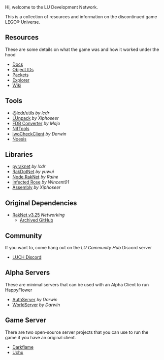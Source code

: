 Hi, welcome to the LU Development Network.

This is a collection of resources and information on the discontinued game LEGO® Universe.

## Resources

These are some details on what the game was and how it worked under the hood

- [Docs](https://docs.lu-dev.net)
- [Object IDs](https://lu-dev.net/objects)
- [Packets](https://lcdruniverse.org/lu_packets/lu_packets)
- [Explorer](https://xiphoseer.de/lu-explorer)
- [Wiki](https://legouniverse.fandom.com)

## Tools

- [@lcdr/utils](https://github.com/lcdr/utils/) *by lcdr*
- [LUnpack](https://lu-dev.net/LUnpack) *by Xiphoseer*
- [FDB Converter](https://fdb.lu-dev.net/) *by Majo*
- [NifTools](https://www.niftools.org/)
- [lwoCheckClient](https://github.com/DarwinAnim8or/lwoCheckClient) *by Darwin*
- [Noesis](https://www.richwhitehouse.com/index.php?content=inc_projects.php&showproject=91)

## Libraries

- [pyraknet](https://github.com/lcdr/pyraknet) *by lcdr*
- [RakDotNet](https://github.com/yuwui/RakDotNet) *by yuwui*
- [Node RakNet](https://github.com/z010155/node-raknet) *by Raine*
- [Infected Rose](https://github.com/Wincent01/InfectedRose) *by Wincent01*
- [Assembly](https://github.com/LUDevNet/Assembly) *by Xiphoseer*

## Original Dependencies

- [RakNet v3.25](http://www.jenkinssoftware.com/raknet/downloads/) *Networking*
  - [Archived GitHub](https://github.com/facebookarchive/RakNet)

## Community

If you want to, come hang out on the *LU Community Hub* Discord server

- [LUCH Discord](https://discord.gg/jhTwGqYSKk)

## Alpha Servers

These are minimal servers that can be used with an Alpha Client to run HappyFlower

- [AuthServer](https://github.com/DarwinAnim8or/lwoAuth) *by Darwin*
- [WorldServer](https://github.com/DarwinAnim8or/lwoWorld) *by Darwin*

## Game Server

There are two open-source server projects that you can use to run the game if you have an original client.

- [Darkflame](https://darkflameuniverse.org)
- [Uchu](https://github.com/UchuServer/)
